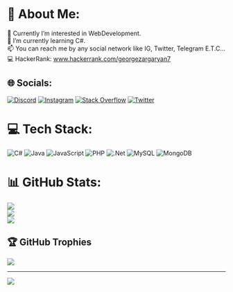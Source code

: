 # 💫 About Me:
👀 Currently I’m interested in WebDevelopment.<br>🎃 I’m currently learning C#.<br>📫 You can reach me by any social network like IG, Twitter, Telegram E.T.C...<br>💻 HackerRank: www.hackerrank.com/georgezargaryan7


## 🌐 Socials:
[![Discord](https://img.shields.io/badge/Discord-%237289DA.svg?logo=discord&logoColor=white)](https://discord.gg/TheyCallMeHotAsf#5920) [![Instagram](https://img.shields.io/badge/Instagram-%23E4405F.svg?logo=Instagram&logoColor=white)](https://instagram.com/georgeishotasf) [![Stack Overflow](https://img.shields.io/badge/-Stackoverflow-FE7A16?logo=stack-overflow&logoColor=white)](https://stackoverflow.com/users/20838137) [![Twitter](https://img.shields.io/badge/Twitter-%231DA1F2.svg?logo=Twitter&logoColor=white)](https://twitter.com/ZargaryanGeorge) 

# 💻 Tech Stack:
![C#](https://img.shields.io/badge/c%23-%23239120.svg?style=for-the-badge&logo=c-sharp&logoColor=white) ![Java](https://img.shields.io/badge/java-%23ED8B00.svg?style=for-the-badge&logo=java&logoColor=white) ![JavaScript](https://img.shields.io/badge/javascript-%23323330.svg?style=for-the-badge&logo=javascript&logoColor=%23F7DF1E) ![PHP](https://img.shields.io/badge/php-%23777BB4.svg?style=for-the-badge&logo=php&logoColor=white) ![.Net](https://img.shields.io/badge/.NET-5C2D91?style=for-the-badge&logo=.net&logoColor=white) ![MySQL](https://img.shields.io/badge/mysql-%2300f.svg?style=for-the-badge&logo=mysql&logoColor=white) ![MongoDB](https://img.shields.io/badge/MongoDB-%234ea94b.svg?style=for-the-badge&logo=mongodb&logoColor=white)
# 📊 GitHub Stats:
![](https://github-readme-stats.vercel.app/api?username=GeorgeZargaryan&theme=dark&hide_border=false&include_all_commits=true&count_private=false)<br/>
![](https://github-readme-streak-stats.herokuapp.com/?user=GeorgeZargaryan&theme=dark&hide_border=false)<br/>
![](https://github-readme-stats.vercel.app/api/top-langs/?username=GeorgeZargaryan&theme=dark&hide_border=false&include_all_commits=true&count_private=false&layout=compact)

## 🏆 GitHub Trophies
![](https://github-profile-trophy.vercel.app/?username=GeorgeZargaryan&theme=radical&no-frame=false&no-bg=true&margin-w=4)

---
[![](https://visitcount.itsvg.in/api?id=GeorgeZargaryan&icon=2&color=0)](https://visitcount.itsvg.in)

<!-- Proudly created with GPRM ( https://gprm.itsvg.in ) -->

<!---
GeorgeZargaryan/GeorgeZargaryan is a ✨ special ✨ repository because its `README.md` (this file) appears on your GitHub profile.
You can click the Preview link to take a look at your changes.
--->
